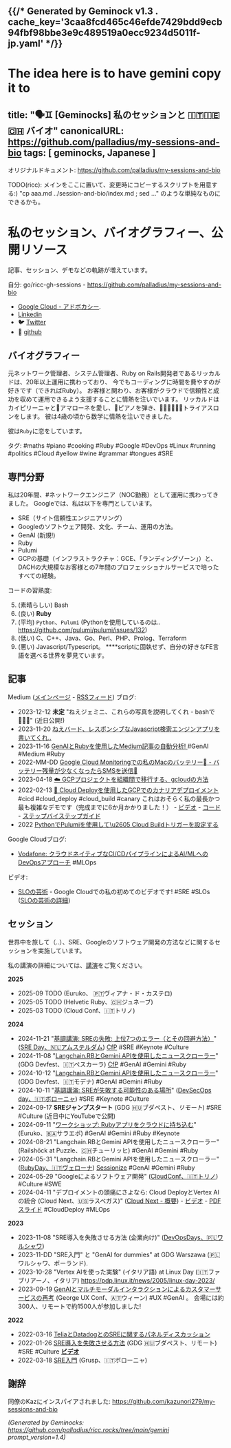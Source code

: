 {{/* Generated by Geminock v1.3 . cache_key='3caa8fcd465c46efde7429bdd9ecb94fbf98bbe3e9c489519a0ecc9234d5011f-jp.yaml'   */}}
---
# The idea here is to have gemini copy it to
title: "🗣️♊ [Geminocks]  私のセッションと 🇮🇹🇮🇪🇨🇭 バイオ"
canonicalURL: https://github.com/palladius/my-sessions-and-bio
tags: [ geminocks, Japanese ]
---

オリジナルドキュメント: https://github.com/palladius/my-sessions-and-bio

TODO(ricc): メインをここに置いて、変更時にコピーするスクリプトを用意する:) "cp aaa.md ../session-and-bio/index.md ; sed ..." のような単純なものにできるかも。


# 私のセッション、バイオグラフィー、公開リソース


記事、セッション、デモなどの軌跡が増えています。

自分: go/ricc-gh-sessions - https://github.com/palladius/my-sessions-and-bio

* [Google Cloud - アドボカシー](https://cloud.google.com/developers/advocates/riccardo-carlesso).
* [Linkedin](https://www.linkedin.com/in/riccardocarlesso/)
* 🐦 [Twitter](https://twitter.com/palladius)
* 🐙 [github](https://github.com/palladius)

## バイオグラフィー

元ネットワーク管理者、システム管理者、Ruby on Rails開発者であるリッカルドは、20年以上運用に携わっており、
今でもコーディングに時間を費やすのが好きです（できればRuby）。 お客様と関わり、お客様がクラウドで信頼性と成功を収めて運用できるよう支援することに情熱を注いでいます。 リッカルドはカイピリーニャと🍷アマローネを愛し、🎹ピアノを弾き、🏊🏻🚴🏿🏃‍♀️トライアスロンをします。 彼は4歳の頃から数学に情熱を注いできました。

彼は`Ruby`に恋をしています。

タグ: #maths #piano #cooking #Ruby #Google #DevOps #Linux #running #politics #Cloud #yellow #wine #grammar #tongues #SRE

## 専門分野

私は20年間、#ネットワークエンジニア（NOC勤務）として運用に携わってきました。
Googleでは、私は以下を専門としています。

* SRE（サイト信頼性エンジニアリング）
* Googleのソフトウェア開発、文化、チーム、運用の方法。
* GenAI (新規!)
* Ruby
* Pulumi
* GCPの基礎（インフラストラクチャ：GCE、「ランディングゾーン」）と、DACHの大規模なお客様との7年間のプロフェッショナルサービスで培ったすべての経験。

コードの習熟度:

5. (素晴らしい) Bash
4. (良い) **Ruby**
3. (平均) `Python`、`Pulumi` (Pythonを使用しているのは.. https://github.com/pulumi/pulumi/issues/132)
2. (低い) C、C++、Java、Go、Perl、PHP、Prolog、Terraform
1. (悪い) Javascript/Typescript。 ****scriptに固執せず、自分の好きなFE言語を選べる世界を夢見ています。

## 記事

Medium ([メインページ](https://medium.com/@palladiusbonton/) - [RSSフィード](https://medium.com/feed/@palladiusbonton)) ブログ:

* 2023-12-12 **未定** "ねえジェミニ、これらの写真を説明してくれ - bashで🧑🏽‍💻" (近日公開!)
* 2023-11-20 [ねえバード、レスポンシブなJavascript検索エンジンアプリを書いてくれ..](https://medium.com/@palladiusbonton/hey-bard-write-a-responsive-javascript-search-engine-app-for-me-b2585e55385e)
* 2023-11-16 [GenAIとRubyを使用したMedium記事の自動分析!
](https://blog.devops.dev/parse-medium-articles-with-genai-and-add-some-fun-02fe9d30475a) #GenAI #Medium #Ruby
* 2022-MM-DD [Google Cloud Monitoringでの私のMacのバッテリー🔋 - バッテリー残量が少なくなったらSMSを送信🪫](https://medium.com/google-cloud/my-macs-battery-on-google-cloud-monitoring-with-sms-if-its-low-a1ccd70485fe?source=rss-b5293b96912f------2)
* 2023-04-18 [☁️ GCPプロジェクトを組織間で移行する、gcloudの方法](https://medium.com/google-cloud/how-to-migrate-projects-across-organizations-c7e254ab90af?source=rss-b5293b96912f------2)
* 2022-02-13 [🐤 Cloud Deployを使用したGCPでのカナリアデプロイメント](https://medium.com/google-cloud/draft-canarying-on-gcp-with-cloud-deploy-91b3e4d0ee9a) #cicd #cloud_deploy #cloud_build #canary これはおそらく私の最長かつ最も複雑なデモです（完成までに6か月かかりました！） - [ビデオ](https://www.youtube.com/watch?v=0GfV5iMGG64) - [コード](https://github.com/palladius/clouddeploy-platinum-path) - [ステップバイステップガイド](https://github.com/palladius/clouddeploy-platinum-path/blob/main/step-by-step-guide.md)
* 2022  [PythonでPulumiを使用して\u2605 Cloud Buildトリガーを設定する](https://medium.com/google-cloud/setting-cloudbuild-with-pulumi-in-python-330e8b54b2cf)


Google Cloudブログ:

* [Vodafone: クラウドネイティブなCI/CDパイプラインによるAI/MLへのDevOpsアプローチ](https://cloud.google.com/blog/products/devops-sre/how-vodafone-uses-cicd-to-speed-up-ml-pipelines) #MLOps

ビデオ:

* [SLOの芸術](https://www.youtube.com/watch?v=E3ReKuJ8ewA) - Google Cloudでの私の初めてのビデオです! #SRE #SLOs ([SLOの芸術の詳細](https://sre.google/resources/practices-and-processes/art-of-slos/))


## セッション

世界中を旅して（..）、SRE、Googleのソフトウェア開発の方法などに関するセッションを実施しています。

私の講演の詳細については、[講演](talks.md)をご覧ください。

**2025**

* 2025-09 TODO (Euruko、	🇵🇹ヴィアナ・ド・カステロ)
* 2025-05 TODO (Helvetic Ruby、🇨🇭ジュネーブ)
* 2025-03 TODO (Cloud Conf、🇮🇹トリノ)

**2024**

* 2024-11-21 "[基調講演: SREの失敗: 上位7つのエラー（とその回避方法）](https://sreday.com/2024-amsterdam/#modal-speaker-0)" ([SRE Day、🇳🇱アムステルダム](https://sreday.com/2024-amsterdam/)) [CfP](https://www.papercall.io/sreday-2024-amsterdam) #SRE #Keynote #Culture
* 2024-11-08 "[Langchain.RBとGemini APIを使用したニュースクローラー](https://sessionize.com/app/speaker/session/739236)" (GDG Devfest、🇮🇹ペスカーラ) [CfP](https://sessionize.com/devfest-pescara-2024/) #GenAI #Gemini #Ruby
* 2024-10-12 "[Langchain.RBとGemini APIを使用したニュースクローラー](https://sessionize.com/app/speaker/session/745608)" (GDG Devfest、🇮🇹モデナ) #GenAI #Gemini #Ruby
* 2024-10-11 "[基調講演: SREが失敗する可能性のある場所](https://www.devsecopsday.it/talks_speakers/)" ([DevSecOps day、🇮🇹ボローニャ](https://www.devsecopsday.it/talks_speakers/)) #SRE  #Keynote #Culture
* 2024-09-17 **SREジャンプスタート** (GDG 🇭🇺ブダペスト、_リモート_) #SRE #Culture (近日中にYouTubeで公開)
* 2024-09-11 "[ワークショップ: Rubyアプリをクラウドに持ち込む](https://2024.euruko.org/speakers/riccardo_carlesso)" (Euruko、🇧🇦サラエボ) #GenAI #Gemini #Ruby #Keynote
* 2024-08-21 "Langchain.RBとGemini APIを使用したニュースクローラー" (Railshöck at Puzzle、🇨🇭チューリッヒ) #GenAI #Gemini #Ruby
* 2024-05-31 "Langchain.RBとGemini APIを使用したニュースクローラー" ([RubyDay、🇮🇹ヴェローナ](https://ti.to/grusp/rubyday-2024)) [Sessionize](https://sessionize.com/app/speaker/session/621013) #GenAI #Gemini #Ruby
* 2024-05-29 "Googleによるソフトウェア開発" ([CloudConf、🇮🇹トリノ](https://2024.cloudconf.it/index.html)) #Culture #SWE
* 2024-04-11 "デプロイメントの頭痛にさよなら: Cloud DeployとVertex AIの統合 (Cloud Next、🇺🇸ラスベガス)" ([Cloud Next - 概要](https://cloud.withgoogle.com/next?session=DEV302)) - [ビデオ](https://www.youtube.com/watch?v=_NlGk9Ao_oA) - [PDFスライド](https://assets.swoogo.com/uploads/3794522-661c3c8fe0cf9.pdf) #CloudDeploy #MLOps

**2023**

* 2023-11-08 "SRE導入を失敗させる方法 (企業向け)" ([DevOpsDays、🇵🇱ワルシャワ](https://devopsdays.pl/bio/#kontakt))
* 2023-11-DD "SRE入門" と "GenAI for dummies" at GDG Warszawa (🇵🇱ワルシャワ、ポーランド).
* 2023-10-28 "Vertex AIを使った実験" (イタリア語) at Linux Day (🇮🇹ファブリアーノ、イタリア) https://pdp.linux.it/news/2005/linux-day-2023/
* 2023-09-19 [GenAIとマルチモーダルインタラクションによるカスタマーサービスの再考](https://www.youtube.com/watch?v=WRNncVe5yJQ) (George UX Conf、🇦🇹ウィーン) #UX #GenAI 。 会場には約300人、リモートで約1500人が参加しました!

**2022**

* 2022-03-16 [TeliaとDatadogとのSREに関するパネルディスカッション](https://hopin.com/events/telia-company-google-cloud-datadog-sre-panel)
* 2022-01-26 [SRE導入を失敗させる方法](https://gdg.community.dev/events/details/google-gdg-budapest-presents-how-to-fail-your-sre-adoption/)
  (GDG 🇭🇺ブダペスト、リモート) #SRE #Culture **[ビデオ](https://www.youtube.com/watch?v=i96qBPyn2dw)**
* 2022-03-18 [SRE入門](https://2022.incontrodevops.it/talks_speakers/index.html) (Grusp、🇮🇹ボローニャ)

## 謝辞

同僚のKazにインスパイアされました: https://github.com/kazunori279/my-sessions-and-bio


*(Generated by Geminocks: https://github.com/palladius/ricc.rocks/tree/main/gemini prompt_version=1.4)*